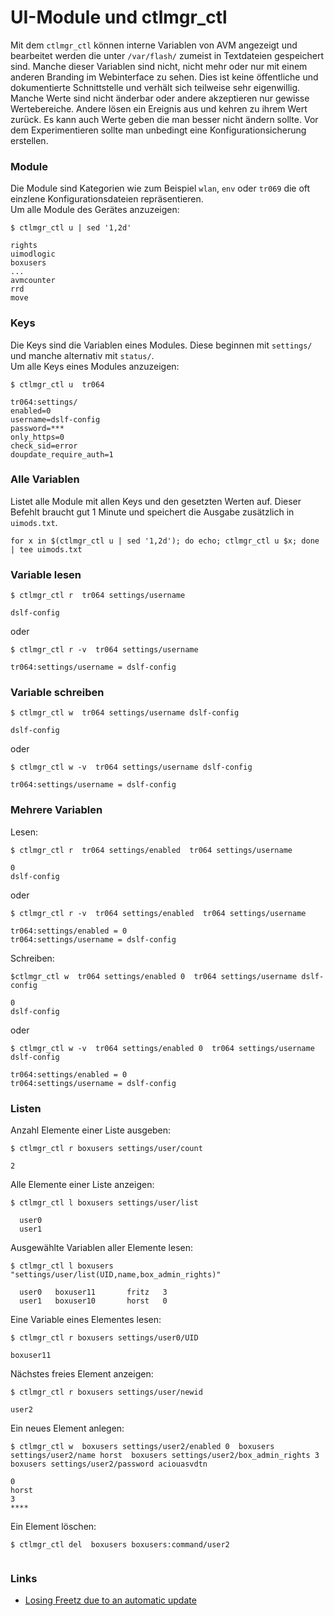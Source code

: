 # UI-Module und ctlmgr_ctl

Mit dem `ctlmgr_ctl` können interne Variablen von AVM angezeigt und bearbeitet werden die unter `/var/flash/` zumeist in Textdateien gespeichert sind.
Manche dieser Variablen sind nicht, nicht mehr oder nur mit einem anderen Branding im Webinterface zu sehen.
Dies ist keine öffentliche und dokumentierte Schnittstelle und verhält sich teilweise sehr eigenwillig.
Manche Werte sind nicht änderbar oder andere akzeptieren nur gewisse Wertebereiche.
Andere lösen ein Ereignis aus und kehren zu ihrem Wert zurück.
Es kann auch Werte geben die man besser nicht ändern sollte.
Vor dem Experimentieren sollte man unbedingt eine Konfigurationsicherung erstellen.


### Module

Die Module sind Kategorien wie zum Beispiel `wlan`, `env` oder `tr069` die oft einzlene Konfigurationsdateien repräsentieren.
<br>Um alle Module des Gerätes anzuzeigen:
```
$ ctlmgr_ctl u | sed '1,2d'

rights
uimodlogic
boxusers
...
avmcounter
rrd
move
```

### Keys
Die Keys sind die Variablen eines Modules. Diese beginnen mit `settings/` und manche alternativ mit `status/`.
<br>Um alle Keys eines Modules anzuzeigen:
```
$ ctlmgr_ctl u  tr064

tr064:settings/
enabled=0
username=dslf-config
password=***
only_https=0
check_sid=error
doupdate_require_auth=1
```

### Alle Variablen
Listet alle Module mit allen Keys und den gesetzten Werten auf.
Dieser Befehlt braucht gut 1 Minute und speichert die Ausgabe zusätzlich in `uimods.txt`.

```
for x in $(ctlmgr_ctl u | sed '1,2d'); do echo; ctlmgr_ctl u $x; done | tee uimods.txt
```


### Variable lesen

```
$ ctlmgr_ctl r  tr064 settings/username

dslf-config
```

oder 

```
$ ctlmgr_ctl r -v  tr064 settings/username

tr064:settings/username = dslf-config
```

### Variable schreiben

```
$ ctlmgr_ctl w  tr064 settings/username dslf-config

dslf-config
```

oder

```
$ ctlmgr_ctl w -v  tr064 settings/username dslf-config

tr064:settings/username = dslf-config
```

### Mehrere Variablen

Lesen:
```
$ ctlmgr_ctl r  tr064 settings/enabled  tr064 settings/username

0
dslf-config
```
oder
```
$ ctlmgr_ctl r -v  tr064 settings/enabled  tr064 settings/username

tr064:settings/enabled = 0
tr064:settings/username = dslf-config
```
Schreiben:
```
$ctlmgr_ctl w  tr064 settings/enabled 0  tr064 settings/username dslf-config

0
dslf-config
```
oder
```
$ ctlmgr_ctl w -v  tr064 settings/enabled 0  tr064 settings/username dslf-config

tr064:settings/enabled = 0
tr064:settings/username = dslf-config
```

### Listen

Anzahl Elemente einer Liste ausgeben:
```
$ ctlmgr_ctl r boxusers settings/user/count

2
```

Alle Elemente einer Liste anzeigen:
```
$ ctlmgr_ctl l boxusers settings/user/list

  user0
  user1
```

Ausgewählte Variablen aller Elemente lesen:
```
$ ctlmgr_ctl l boxusers "settings/user/list(UID,name,box_admin_rights)"

  user0   boxuser11       fritz   3
  user1   boxuser10       horst   0
```

Eine Variable eines Elementes lesen:
```
$ ctlmgr_ctl r boxusers settings/user0/UID

boxuser11
```

Nächstes freies Element anzeigen:
```
$ ctlmgr_ctl r boxusers settings/user/newid

user2
```

Ein neues Element anlegen:
```
$ ctlmgr_ctl w  boxusers settings/user2/enabled 0  boxusers settings/user2/name horst  boxusers settings/user2/box_admin_rights 3  boxusers settings/user2/password aciouasvdtn

0
horst
3
****
```

Ein Element löschen:
```
$ ctlmgr_ctl del  boxusers boxusers:command/user2


```

### Links
 - [Losing Freetz due to an automatic update](https://github.com/Freetz-NG/freetz-ng/discussions/871#discussioncomment-7372142)

